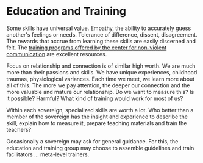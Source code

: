 # Education and Training
Some skills have universal value. Empathy, the ability to accurately guess another's feelings or needs. Tolerance of difference, dissent, disagreement. The rewards that accrue from learning these skills are easily discerned and felt. The [training programs offered by the center for non-violent communication](https://www.cnvc.org/trainings) are excellent resources.

Focus on relationship and connection is of similar high worth. We are much more than their passions and skills. We have unique experiences, childhood traumas, physiological variances. Each time we meet, we learn more about all of this. The more we pay attention, the deeper our connection and the more valuable and mature our relationship. Do we want to measure this? Is it possible? Harmful? What kind of training would work for most of us?

Within each sovereign, specialized skills are worth a lot. Who better than a member of the sovereign has the insight and experience to describe the skill, explain how to measure it, prepare teaching materials and train the teachers?

Occasionally a sovereign may ask for general guidance. For this, the education and training group may choose to assemble guidelines and train facilitators ... meta-level trainers.
